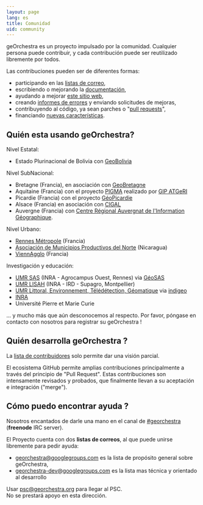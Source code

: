 ```yaml
---
layout: page
lang: es
title: Comunidad
uid: community
---
```


geOrchestra es un proyecto impulsado por la comunidad. Cualquier persona puede contribuir, y cada contribución puede ser reutilizado libremente por todos.

Las contribuciones pueden ser de diferentes formas:

 * participando en las [listas de correo](https://groups.google.com/group/georchestra?hl=en),
 * escribiendo o mejorando la  [documentación](https://github.com/georchestra/georchestra/blob/master/README.md),
 * ayudando a mejorar [este sitio web](https://github.com/georchestra/georchestra.github.io),
 * creando [informes de errores](https://github.com/georchestra/georchestra/issues) y enviando solicitudes de mejoras,
 * contribuyendo al código, ya sean parches o "[pull requests](https://help.github.com/articles/creating-a-pull-request)",
 * financiando [nuevas características](https://github.com/georchestra/georchestra/issues?direction=desc&labels=enhancement&page=1&sort=updated&state=open).


## Quién esta usando geOrchestra?

Nivel Estatal:

* Estado Plurinacional de Bolivia con [GeoBolivia](http://geo.gob.bo/)

Nivel SubNacional:

 * Bretagne (Francia), en asociación con [GeoBretagne](http://www.geobretagne.fr) 
 * Aquitaine (Francia) con el proyecto [PIGMA](http://www.pigma.org) realizado por  [GIP ATGeRI](http://www.gipatgeri.fr/)
 * Picardie (Francia) con el proyecto [GéoPicardie](http://www.geopicardie.fr/portail/) 
 * Alsace (Francia) en asociación con [CIGAL](http://www.cigalsace.org/portail/)
 * Auvergne (Francia) con [Centre Régional Auvergnat de l'Information Géographique](http://craig.fr/).

Nivel Urbano:

 * [Rennes Métropole](http://metropole.rennes.fr/) (Francia)
 * [Asociación de Municipios Productivos del Norte](http://www.amupnor.com/ide) (Nicaragua)
 * [ViennAgglo](http://www.paysviennois.fr/) (Francia)

Investigación y educación:

 * [UMR SAS](http://www6.rennes.inra.fr/umrsas/) (INRA - Agrocampus Ouest, Rennes) via [GéoSAS](http://geowww.agrocampus-ouest.fr/web/)
 * [UMR LISAH](http://www.umr-lisah.fr/) (INRA - IRD - Supagro, Montpellier) 
 * [UMR Littoral, Environnement, Télédétection, Géomatique](https://letg.univ-nantes.fr/) via [indigeo](http://www.indigeo.fr/)
 * [INRA](http://www.inra.fr/)
 * Université Pierre et Marie Curie

... y mucho más que aún desconocemos al respecto. Por favor, póngase en contacto con nosotros para registrar su geOrchestra !


## Quién desarrolla geOrchestra ?


La [lista de contribuidores](https://github.com/orgs/georchestra/people) solo permite dar una visión parcial.

El ecosistema GitHub permite amplias contribuciones principalmente a través del principio de "Pull Request". Estas contribuciones son intensamente revisados y probados, que finalmente llevan a su aceptación e integración ("merge").


## Cómo puedo encontrar ayuda ?

Nosotros encantados de darle una mano en el canal de [#georchestra](http://webchat.freenode.net/?channels=%23georchestra&uio=d4) (**freenode** IRC server).

El Proyecto cuenta con dos **listas de correos**, al que puede unirse libremente para pedir ayuda:

 * [georchestra@googlegroups.com](https://groups.google.com/group/georchestra?hl=fr) es la lista de propósito general sobre geOrchestra,
 * [georchestra-dev@googlegroups.com](https://groups.google.com/group/georchestra-dev?hl=fr) es la lista mas técnica y orientado al desarrollo

Usar psc@georchestra.org para llegar al PSC.<br />
No se prestará apoyo en esta dirección.
